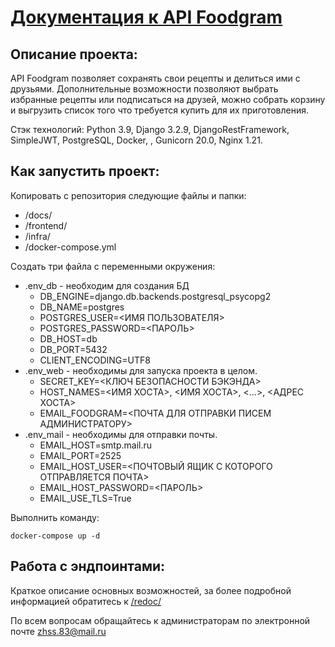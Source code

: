 # [Документация к API Foodgram](http://www.zhss.tk/recipes)

## Описание проекта:

API Foodgram позволяет сохранять свои рецепты и делиться ими с друзьями.
Дополнительные возможности позволяют выбрать избранные рецепты или подписаться
на друзей, можно собрать корзину и выгрузить список того что требуется купить
для их приготовления.

Стэк технологий: Python 3.9, Django 3.2.9, DjangoRestFramework, SimpleJWT,
PostgreSQL, Docker, , Gunicorn 20.0, Nginx 1.21.

## Как запустить проект:

Копировать с репозитория следующие файлы и папки:
- /docs/
- /frontend/
- /infra/
- /docker-compose.yml

Создать три файла с переменными окружения:

- .env_db - необходим для создания БД
  - DB_ENGINE=django.db.backends.postgresql_psycopg2
  - DB_NAME=postgres
  - POSTGRES_USER=<ИМЯ ПОЛЬЗОВАТЕЛЯ>
  - POSTGRES_PASSWORD=<ПАРОЛЬ>
  - DB_HOST=db
  - DB_PORT=5432
  - CLIENT_ENCODING=UTF8
- .env_web - необходимы для запуска проекта в целом.
  - SECRET_KEY=<КЛЮЧ БЕЗОПАСНОСТИ БЭКЭНДА>
  - HOST_NAMES=<ИМЯ ХОСТА>, <ИМЯ ХОСТА>, <...>, <АДРЕС ХОСТА>
  - EMAIL_FOODGRAM=<ПОЧТА ДЛЯ ОТПРАВКИ ПИСЕМ АДМИНИСТРАТОРУ>
- .env_mail - необходимы для отправки почты.
  - EMAIL_HOST=smtp.mail.ru
  - EMAIL_PORT=2525
  - EMAIL_HOST_USER=<ПОЧТОВЫЙ ЯЩИК С КОТОРОГО ОТПРАВЛЯЕТСЯ ПОЧТА>
  - EMAIL_HOST_PASSWORD=<ПАРОЛЬ>
  - EMAIL_USE_TLS=True

Выполнить команду:
```
docker-compose up -d
```

## Работа с эндпоинтами:

Краткое описание основных возможностей, за более подробной информацией
обратитесь к [/redoc/](http://www.zhss.tk/api/docs/) 

По всем вопросам обращайтесь к администраторам по электронной почте
[zhss.83@mail.ru](mailto:zhss.83@mail.ru)
